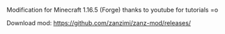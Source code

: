 Modification for Minecraft 1.16.5 (Forge)
thanks to youtube for tutorials =o

Download mod:
https://github.com/zanzimi/zanz-mod/releases/

